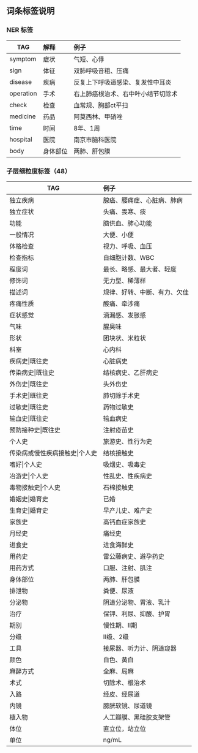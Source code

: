 
## 词条标签说明

### NER 标签
| TAG        | 解释       |  例子                                |
| --------   | :-----     | :--------------------------------  |
| symptom    | 症状       | 气短、心悸                          |
| sign       | 体征       | 双肺呼吸音粗、压痛                  |
| disease    | 疾病       | 反复上下呼吸道感染、复发性中耳炎    |
| operation  | 手术       | 右上肺癌根治术、右中叶小结节切除术  |
| check      | 检查       | 血常规、胸部ct平扫                  |
| medicine   | 药品       | 阿莫西林、甲硝唑                    |    
| time       | 时间       | 8年、1周                            |
| hospital   | 医院       | 南京市脑科医院                      |
| body       | 身体部位   | 两肺、肝包膜                        |

### 子层细粒度标签（48）
| TAG        |  例子                                |
| --------   | :--------------------------------  |
| 独立疾病     | 腺癌、腰痛症、心脏病、肺病                          |
| 独立症状     | 头痛、畏寒、痰                 |
| 功能         | 脑供血、肺心功能    |
|一般情况      | 大便、小便  |
| 体格检查     | 视力、呼吸、血压                  |
| 检查指标     | 白细胞计数、WBC                    |    
| 程度词       | 最长、略感、最大者、轻度                           |
| 修饰词       | 无力型、稀薄样                    |
| 描述词       | 规律、好转、中断、有力、欠佳                       |
| 疼痛性质     | 酸痛、牵涉痛                          |
| 症状感觉     | 滴漏感、发胀感                 |
| 气味         | 腥臭味    |
| 形状         | 团块状、米粒状  |
| 科室         | 心内科                  |
| 疾病史\|既往史     | 心脏病史                    |    
| 传染病史\|既往史       | 结核病史、乙肝病史                           |
| 外伤史\|既往史      | 头外伤史                    |
| 手术史\|既往史       | 肺切除手术史                       |
| 过敏史\|既往史       | 药物过敏史                           |
| 输血史\|既往史      | 输血病史                    |
| 预防接种史\|既往史       | 注射疫苗史                       |
| 个人史     | 旅游史、性行为史                          |
| 传染病或慢性疾病接触史\|个人史     | 结核接触史                 |
| 嗜好\|个人史         | 吸烟史、吸毒史    |
| 冶游史\|个人史         | 性乱史、性疾病史  |
| 毒物接触史\|个人史         | 石棉接触史                  |
| 婚姻史\|婚育史     | 已婚                    |    
| 生育史\|婚育史       | 早产儿史、难产史                           |
| 家族史      | 高钙血症家族史                    |
| 月经史       | 痛经史                       |
| 进食史     | 进食海鲜史                    |    
| 用药史       | 雷公藤病史、避孕药史                          |
| 用药方式      | 口服、注射、肌注                   |
| 身体部位       | 两肺、肝包膜                       |
| 排泄物       | 粪便、尿液                           |
| 分泌物      | 阴道分泌物、胃液、乳汁                    |
| 治疗       | 保钾、利尿、抑酸、护胃                       |
| 期别     | 慢性期、Ⅱ期                          |
| 分级     | Ⅱ级、2级                 |
| 工具         | 接尿器、听力计、阴道窥器    |
| 颜色         | 白色、黄白  |
| 麻醉方式         | 全麻、局麻                 |
| 术式     | 切除术、根治术                   |    
| 入路       | 经皮、经尿道                           |
| 内镜      | 膀胱软镜、尿道镜                    |
| 植入物       | 人工瓣膜、黑硅胶支架管                       |
| 体位      | 直立位，站立位                    |
| 单位      | ng/mL                       |

